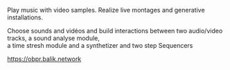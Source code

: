
Play music with video samples.
Realize live montages and generative installations.

Choose sounds and vidéos and build interactions between
two audio/video tracks, a sound analyse module,  
a time stresh module and a synthetizer and two step Sequencers

https://obpr.balik.network

